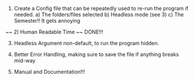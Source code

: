 1) Create a Config file that can be repeatedly used to re-run the program if
needed.
   a) The folders/files selected
   b) Headless mode (see 3)
   c) The Semester!! It gets annoying 

~~ 2) Human Readable Time ~~ DONE!!!

3) Headless Argument non-default, to run the program hidden.

4) Better Error Handling, making sure to save the file if anything breaks
mid-way

5) Manual and Documentation!!!
